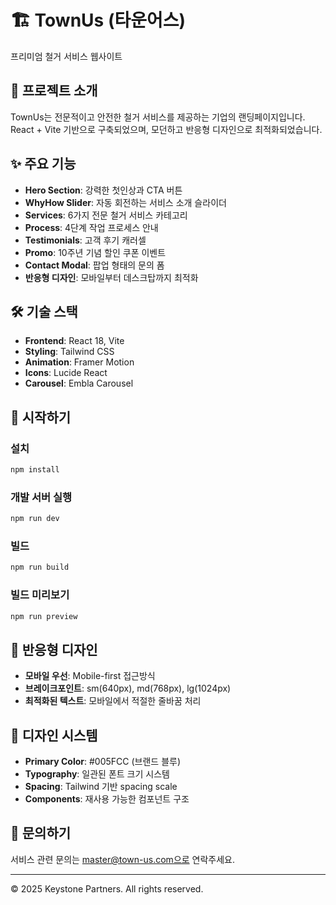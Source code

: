 # 🏗️ TownUs (타운어스)

프리미엄 철거 서비스 웹사이트

## 📖 프로젝트 소개

TownUs는 전문적이고 안전한 철거 서비스를 제공하는 기업의 랜딩페이지입니다. 
React + Vite 기반으로 구축되었으며, 모던하고 반응형 디자인으로 최적화되었습니다.

## ✨ 주요 기능

- **Hero Section**: 강력한 첫인상과 CTA 버튼
- **WhyHow Slider**: 자동 회전하는 서비스 소개 슬라이더
- **Services**: 6가지 전문 철거 서비스 카테고리
- **Process**: 4단계 작업 프로세스 안내
- **Testimonials**: 고객 후기 캐러셀
- **Promo**: 10주년 기념 할인 쿠폰 이벤트
- **Contact Modal**: 팝업 형태의 문의 폼
- **반응형 디자인**: 모바일부터 데스크탑까지 최적화

## 🛠️ 기술 스택

- **Frontend**: React 18, Vite
- **Styling**: Tailwind CSS
- **Animation**: Framer Motion
- **Icons**: Lucide React
- **Carousel**: Embla Carousel

## 🚀 시작하기

### 설치

```bash
npm install
```

### 개발 서버 실행

```bash
npm run dev
```

### 빌드

```bash
npm run build
```

### 빌드 미리보기

```bash
npm run preview
```

## 📱 반응형 디자인

- **모바일 우선**: Mobile-first 접근방식
- **브레이크포인트**: sm(640px), md(768px), lg(1024px)
- **최적화된 텍스트**: 모바일에서 적절한 줄바꿈 처리

## 🎨 디자인 시스템

- **Primary Color**: #005FCC (브랜드 블루)
- **Typography**: 일관된 폰트 크기 시스템
- **Spacing**: Tailwind 기반 spacing scale
- **Components**: 재사용 가능한 컴포넌트 구조

## 📧 문의하기

서비스 관련 문의는 master@town-us.com으로 연락주세요.

---

© 2025 Keystone Partners. All rights reserved.